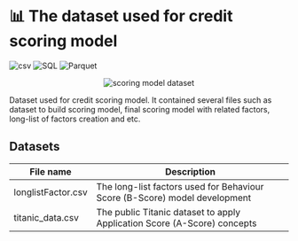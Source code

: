 # 📊 The dataset used for credit scoring model 

![csv](https://img.shields.io/badge/Tools-csv-brightgreen)
![SQL](https://img.shields.io/badge/Tools-SQL-brightgreen)
![Parquet](https://img.shields.io/badge/Tools-parquet-brightgreen)

<p align="center">
  <img src="https://46gyn61z4i0t1u1pnq2bbk2e-wpengine.netdna-ssl.com/wp-content/uploads/2018/07/shutterstock_374965561.jpg" alt="scoring model dataset"/>
</p>

Dataset used for credit scoring model. It contained several files such as dataset to build scoring model, final scoring model with related factors, long-list of factors creation and etc.

## Datasets
| File name | Description |
| --- | --- |
| longlistFactor.csv | The long-list factors used for Behaviour Score (B-Score) model development |
| titanic_data.csv | The public Titanic dataset to apply Application Score (A-Score) concepts |
